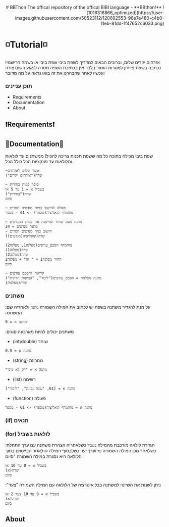 <p align="right">
# BBThon
The offical repository of the offical BIBI language - **BBthon!**
![1018316866_optimized](https://user-images.githubusercontent.com/50523112/120692553-96e7e480-c4b0-11eb-81dd-1f47652c6033.png)

# ◽️Tutorial◽️

!אזרחים יקרים שלום, וברוכים הבאים למדריך לשפת ביבי
שפת ביבי או בשמה הרישמי נכתבה בשפת פייתון למטרות הומור בלבד אין בכתיבת השפה מטרה לפגוע בשום צורה
ועכשיו לאחר שהבהרנו את זה בואו נראה על מה מדובר

  
### **תוכן עניינים**
* Requirements
* Documentation
* About

## ❗️Requirements❗️
## 📄Documentation📄
שפת ביבי מכילה בתוכה כל מה ששפת תכנות צריכה להכיל!
ממשתנים עד לולאות ומלולאות עד פונקציות הכל כולל הכל.
```
~אומר שלום לאזרחים
שרה("אזרחים יקרים")

~ סופר כמות בחירות
בשביל א = 1 עד 5 אז
שרה("בחירות")
סיום

~ פעולה לחישוב כמות מנדטים חסרים
מוחמדף קואליציה(מספר) -> 61 - מספר

~ מתנה מסוג שוחד המייצגת את כמות המנדטים
מתנה מנדטים = 24
~ חישוב כמה מנדטים חסרים
שרה(קואליציה(מנדטים))

מוחמדף הסכם_עודפים(מפלגה1, מפלגה2)
שרה(מפלגה1)
שרה(מפלגה2)
החזר מפלגה1 + " וה" + מפלגה2
סיום

~ קריאה להסכם עודפים
מתנה מפלגות = הסכם_עודפים("ליכוד", "הציונות הדתית")
שרה(מפלגות)
```
### משתנים
:על מנת להגדיר משתנה בשפה יש לכתוב את המילה השמורה `מתנה` ולאחריה שם המשתנה
```
מתנה א = 0
```
:משתנים יכולים להיות מארבעה סוגים
* (int\double) שוחד
```
מתנה א = 0.5
```
* (string) מחרוזת
```
"מתנה א = "רק לא ביבי
```
* (list) רשימה
```
מתנה א = [61, "עוגת גבינה", "ליכוד"]
```
* (function) פעולה
```
מתנה א = מוחמדף קואליציה(מספר) -> 61 - מספר  
```
### (if) תנאים 
### (for) לולאות בשביל 
הגדרת לולאה מורכבת מהמילה `בשביל` כשלאחריה הצהרת משתנה עם ערך התחלתי כשלאחר מכן המילה השמורה `עד` וערך יעד כשלבסוף המילה `אז`
לאחר הבייטוים בתוך הלולאה היא נסגרת במילה השמורה "סיום
```
בשביל א = 0 עד 10 אז
שרה(א)
סיום 
```
:"ניתן לשנות את השיינוי למשתנה בכל איטרציה של הלולאה עם המילה השמורה "צעד
```
בשביל א = 0 עד 10 צעד 2 אז
שרה(א)
סיום
```
## About
</p>
